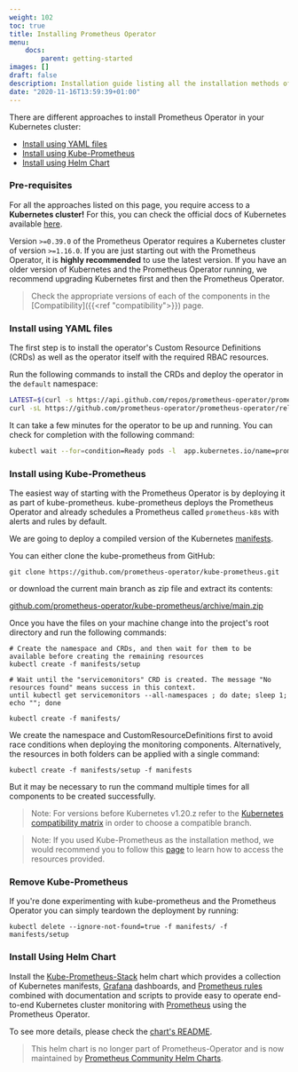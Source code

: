 ```yaml
---
weight: 102
toc: true
title: Installing Prometheus Operator
menu:
    docs:
        parent: getting-started
images: []
draft: false
description: Installation guide listing all the installation methods of Prometheus Operator.
date: "2020-11-16T13:59:39+01:00"
---
```


There are different approaches to install Prometheus Operator in your Kubernetes cluster:

- [Install using YAML files](#install-using-yaml-files)
- [Install using Kube-Prometheus](#install-using-kube-prometheus)
- [Install using Helm Chart](#install-using-helm-chart)

### Pre-requisites

For all the approaches listed on this page, you require access to a **Kubernetes cluster!** For this, you can check the official docs of Kubernetes available [here](https://kubernetes.io/docs/tasks/tools/).

Version `>=0.39.0` of the Prometheus Operator requires a Kubernetes cluster of version `>=1.16.0`. If you are just starting out with the Prometheus Operator, it is **highly recommended** to use the latest version. If you have an older version of Kubernetes and the Prometheus Operator running, we recommend upgrading Kubernetes first and then the Prometheus Operator.

> Check the appropriate versions of each of the components in the [Compatibility]({{<ref "compatibility">}}) page.

### Install using YAML files

The first step is to install the operator's Custom Resource Definitions (CRDs) as well as the operator itself with the required RBAC resources.

Run the following commands to install the CRDs and deploy the operator in the `default` namespace:

```bash
LATEST=$(curl -s https://api.github.com/repos/prometheus-operator/prometheus-operator/releases/latest | jq -cr .tag_name)
curl -sL https://github.com/prometheus-operator/prometheus-operator/releases/download/${LATEST}/bundle.yaml | kubectl create -f -
```

It can take a few minutes for the operator to be up and running. You can check for completion with the following command:

```bash
kubectl wait --for=condition=Ready pods -l  app.kubernetes.io/name=prometheus-operator -n default
```

### Install using Kube-Prometheus

The easiest way of starting with the Prometheus Operator is by deploying it as part of kube-prometheus. kube-prometheus deploys the Prometheus Operator and already schedules a Prometheus called `prometheus-k8s` with alerts and rules by default.

We are going to deploy a compiled version of the Kubernetes [manifests](https://github.com/prometheus-operator/kube-prometheus/tree/main/manifests).

You can either clone the kube-prometheus from GitHub:

```shell
git clone https://github.com/prometheus-operator/kube-prometheus.git
```

or download the current main branch as zip file and extract its contents:

[github.com/prometheus-operator/kube-prometheus/archive/main.zip](https://github.com/prometheus-operator/kube-prometheus/archive/main.zip)

Once you have the files on your machine change into the project's root directory and run the following commands:

```shell
# Create the namespace and CRDs, and then wait for them to be available before creating the remaining resources
kubectl create -f manifests/setup

# Wait until the "servicemonitors" CRD is created. The message "No resources found" means success in this context.
until kubectl get servicemonitors --all-namespaces ; do date; sleep 1; echo ""; done

kubectl create -f manifests/
```

We create the namespace and CustomResourceDefinitions first to avoid race conditions when deploying the monitoring components. Alternatively, the resources in both folders can be applied with a single command:

```
kubectl create -f manifests/setup -f manifests
```

But it may be necessary to run the command multiple times for all components to be created successfully.

> Note: For versions before Kubernetes v1.20.z refer to the [Kubernetes compatibility matrix](https://github.com/prometheus-operator/kube-prometheus#kubernetes-compatibility-matrix) in order to choose a compatible branch.

> Note: If you used Kube-Prometheus as the installation method, we would recommend you to follow this [page](http://prometheus-operator.dev/kube-prometheus/kube/access-ui/) to learn how to access the resources provided.

### Remove Kube-Prometheus

If you're done experimenting with kube-prometheus and the Prometheus Operator you can simply teardown the deployment by running:

```shell
kubectl delete --ignore-not-found=true -f manifests/ -f manifests/setup
```

### Install Using Helm Chart

Install the [Kube-Prometheus-Stack](https://github.com/prometheus-community/helm-charts/tree/main/charts/kube-prometheus-stack) helm chart which provides a collection of Kubernetes manifests, [Grafana](https://grafana.com/) dashboards, and [Prometheus rules](https://prometheus.io/docs/prometheus/latest/configuration/recording_rules/) combined with documentation and scripts to provide easy to operate end-to-end Kubernetes cluster monitoring with [Prometheus](https://prometheus.io/) using the Prometheus Operator.

To see more details, please check the [chart's README](https://github.com/prometheus-community/helm-charts/tree/main/charts/kube-prometheus-stack#kube-prometheus-stack).

> This helm chart is no longer part of Prometheus-Operator and is now maintained by [Prometheus Community Helm Charts](https://github.com/prometheus-community/helm-charts).
